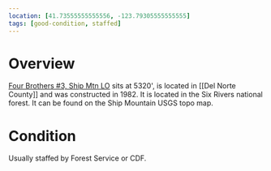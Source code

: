 ```yaml
---
location: [41.73555555555556, -123.79305555555555]
tags: [good-condition, staffed]
---
```


# Overview

[Four Brothers #3, Ship Mtn LO](http://www.peakbagging.com/CALookoutPhotos/ShipMtn.html) sits at 5320', is located in [[Del Norte County]] and was constructed in 1982. It is located in the Six Rivers national forest. It can be found on the Ship Mountain USGS topo map.

# Condition

Usually staffed by Forest Service or CDF.